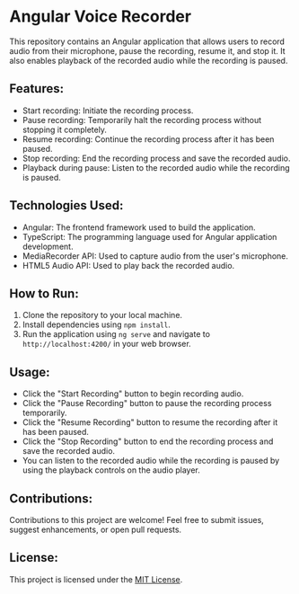 # Angular Voice Recorder

This repository contains an Angular application that allows users to record audio from their microphone, pause the recording, resume it, and stop it. It also enables playback of the recorded audio while the recording is paused.

## Features:

- Start recording: Initiate the recording process.
- Pause recording: Temporarily halt the recording process without stopping it completely.
- Resume recording: Continue the recording process after it has been paused.
- Stop recording: End the recording process and save the recorded audio.
- Playback during pause: Listen to the recorded audio while the recording is paused.

## Technologies Used:

- Angular: The frontend framework used to build the application.
- TypeScript: The programming language used for Angular application development.
- MediaRecorder API: Used to capture audio from the user's microphone.
- HTML5 Audio API: Used to play back the recorded audio.

## How to Run:

1. Clone the repository to your local machine.
2. Install dependencies using `npm install`.
3. Run the application using `ng serve` and navigate to `http://localhost:4200/` in your web browser.

## Usage:

- Click the "Start Recording" button to begin recording audio.
- Click the "Pause Recording" button to pause the recording process temporarily.
- Click the "Resume Recording" button to resume the recording after it has been paused.
- Click the "Stop Recording" button to end the recording process and save the recorded audio.
- You can listen to the recorded audio while the recording is paused by using the playback controls on the audio player.

## Contributions:

Contributions to this project are welcome! Feel free to submit issues, suggest enhancements, or open pull requests.

## License:

This project is licensed under the [MIT License](LICENSE).
